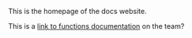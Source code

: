 This is the homepage of the docs website.

This is a [link to functions documentation](/test-playground/functions.html) on the team?